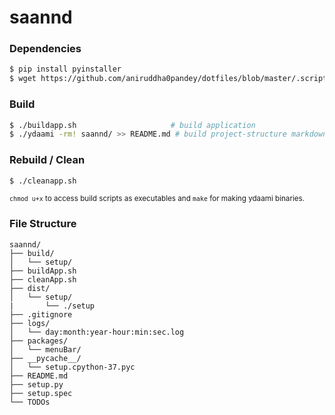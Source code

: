 # saannd 

### Dependencies
```bash
$ pip install pyinstaller
$ wget https://github.com/aniruddha0pandey/dotfiles/blob/master/.scripts/ydaami.c
```
### Build
```bash
$ ./buildapp.sh                     # build application
$ ./ydaami -rm! saannd/ >> README.md # build project-structure markdown
```
### Rebuild / Clean
```bash
$ ./cleanapp.sh
```  
<sub><code>chmod u+x</code> to access build scripts as executables and <code>make</code> for making ydaami binaries.</sub>
  
### File Structure
```
saannd/
├── build/
│   └── setup/
├── buildApp.sh
├── cleanApp.sh
├── dist/
│   └── setup/
|       └── ./setup
├── .gitignore
├── logs/
│   └── day:month:year-hour:min:sec.log
├── packages/
│   └── menuBar/
├── __pycache__/
│   └── setup.cpython-37.pyc
├── README.md
├── setup.py
├── setup.spec
└── TODOs
```
